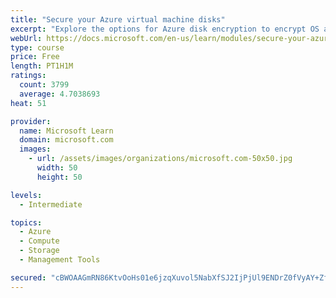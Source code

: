 ```yaml
---
title: "Secure your Azure virtual machine disks"
excerpt: "Explore the options for Azure disk encryption to encrypt OS and data disks on existing and new virtual machines."
webUrl: https://docs.microsoft.com/en-us/learn/modules/secure-your-azure-virtual-machine-disks/
type: course
price: Free
length: PT1H1M
ratings:
  count: 3799
  average: 4.7038693
heat: 51

provider:
  name: Microsoft Learn
  domain: microsoft.com
  images:
    - url: /assets/images/organizations/microsoft.com-50x50.jpg
      width: 50
      height: 50

levels:
  - Intermediate

topics:
  - Azure
  - Compute
  - Storage
  - Management Tools

secured: "cBWOAAGmRN86KtvOoHs01e6jzqXuvol5NabXfSJ2IjPjUl9ENDrZ0fVyAY+ZfSFI1WnzWYbEc3OQhULWJF+fim+n1AWiMQd16fj0ix4lJT8Ifx97EuZCWmgZzP3xZbqMdooCXCeanjrJQLwy16yi3NF6rGWjo+ZA+IbW8+0ibRaNjbS2qWxGhp9BwXuFPncNeo1DTMGjldP1dpi1Q+9Ve1Q8fPuCJPPUXiPGSBcLUoAoS/NM/KLXsyueikK81Pu1cIaF/3bqWyqh4m6RqDGFrDhM4U0umBWf/mFC59TB/HUvNFPvr2ASFqRiNQqUR5yW9tveqdjUtkFp5u6499lxfhaNCjmj6nLphGjYh6vqryIgX4OjkGWXuJbZdp0Gy6V1Ft/NdO9zWi4TQpv758Nw8v27IHaft92ImDQyrroPolc=;ttTeyXvD3aHdlT55ZUDu1Q=="
---
```


